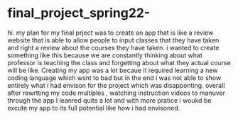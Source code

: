 # final_project_spring22-
hi. my plan for my final prject was to create an app that is like a review website that is able to allow people to input classes that they have taken and right a review about the courses they have taken.
i wanted to create something like this because we are constantly thinking about what professor is teaching the class and forgetting about what they actual course will be like.
Creating my app was a lot becaue it required learning a new coding language which wsnt to bad but in the end i was not able to show entirely what i had envison for the project which was disapponting. 
overall after rewrtting my code multiples , watching instruction videos to manuver through the app I leanred quite a lot and with more pratice i woukd be excute my app to its full potential like how i had envisoned. 
